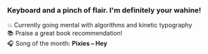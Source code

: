 ### Keyboard and a pinch of flair. I'm definitely your wahine!

💥 Currently going mental with algorithms and kinetic typography\
📚 Praise a great book recommendation!\
🎧 Song of the month: **Pixies – Hey**

